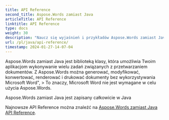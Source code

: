 ```yaml
---
title: API Reference
second_title: Aspose.Words zamiast Java
articleTitle: API Reference
linktitle: API Reference
type: docs
weight: 30
description: "Naucz się wyjaśnień i przykładów Aspose.Words zamiast Java klasy i metody generowania, konwersji, modyfikacji, renderowania i drukowania dokumentów bez użycia Microsoft Word."
url: /pl/java/api-reference/
timestamp: 2024-01-27-14-07-04
---
```


Aspose.Words zamiast Java jest biblioteką klasy, która umożliwia Twoim aplikacjom wykonywanie wielu zadań związanych z przetwarzaniem dokumentów. Z Aspose.Words można generować, modyfikować, konwertować, renderować i drukować dokumenty bez wykorzystywania Microsoft Word", > To znaczy, Microsoft Word nie jest wymagane w celu użycia Aspose.Words.

Aspose.Words zamiast Java jest zapisany całkowicie w Java

Najnowsze API Reference można znaleźć na [Aspose.Words zamiast Java API Reference](https://reference.aspose.com/words/java/).
